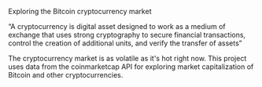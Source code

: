 Exploring the Bitcoin cryptocurrency market

“A cryptocurrency is digital asset designed to work as a medium of exchange that uses strong cryptography to secure financial transactions, control the creation of additional units, and verify the transfer of assets”

The cryptocurrency market is as volatile as it's hot right now. This project uses data from the coinmarketcap API for exploring market capitalization of Bitcoin and other cryptocurrencies. 
